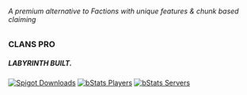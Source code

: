 ###### A premium alternative to Factions with unique features & chunk based claiming
### CLANS PRO
##### LABYRINTH BUILT.
[![Spigot Downloads](https://img.shields.io/spiget/downloads/87515?style=for-the-badge&label=Spigot)](https://www.spigotmc.org/resources/clans-pro-modular-configurable-1-14-1-16.87515/)
[![bStats Players](https://img.shields.io/bstats/players/10461?style=for-the-badge)](https://bstats.org/plugin/bukkit/ClansPro/10461#players)
[![bStats Servers](https://img.shields.io/bstats/servers/10461?style=for-the-badge)](https://bstats.org/plugin/bukkit/ClansPro/10461#servers)
